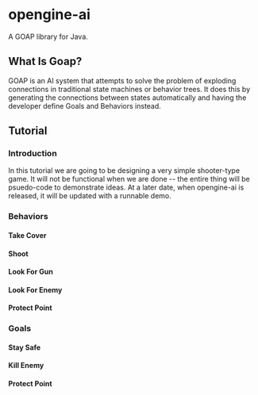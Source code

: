# opengine-ai

A GOAP library for Java.

## What Is Goap?
GOAP is an AI system that attempts to solve the problem of exploding connections in traditional state machines or behavior trees. It does this by generating the connections between states automatically and having the developer define Goals and Behaviors instead.

## Tutorial

### Introduction
In this tutorial we are going to be designing a very simple shooter-type game. It will not be functional when we are done -- the entire thing will be psuedo-code to demonstrate ideas. At a later date, when opengine-ai is released, it will be updated with a runnable demo.

### Behaviors

#### Take Cover
#### Shoot
#### Look For Gun
#### Look For Enemy
#### Protect Point

### Goals
#### Stay Safe
#### Kill Enemy
#### Protect Point

